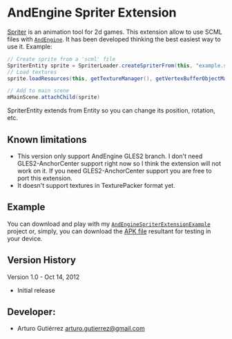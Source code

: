 # AndEngine Spriter Extension

[Spriter](http://www.brashmonkey.com/spriter.htm) is an animation tool for 2d games. This extension allow to use SCML files with  [`AndEngine`](https://github.com/nicolasgramlich/AndEngine). It has been developed thinking the best easiest way to use it. Example:

```java
// Create sprite from a 'scml' file
SpriterEntity sprite = SpriterLoader.createSpriterFrom(this, "example.scml");
// Load textures
sprite.loadResources(this, getTextureManager(), getVertexBufferObjectManager());
```

```java
// Add to main scene
mMainScene.attachChild(sprite)
```

SpriterEntity extends from Entity so you can change its position, rotation, etc.


## Known limitations

* This version only support AndEngine GLES2 branch. I don't need GLES2-AnchorCenter support right now so I think the extension will not work on it. If you need GLES2-AnchorCenter support you are free to port this extension.
* It doesn't support textures in TexturePacker format yet.


## Example

You can download and play with my [`AndEngineSpriterExtensionExample`](https://github.com/arturogutierrez/AndEngineSpriterExtensionExample) project or, simply, you can download the [APK file](https://github.com/downloads/arturogutierrez/AndEngineSpriterExtensionExample/AndEngineSpriterExtensionExample.apk) resultant for testing in your device.

## Version History

Version 1.0 - Oct 14, 2012

* Initial release

## Developer:

* Arturo Gutiérrez <arturo.gutierrez@gmail.com>